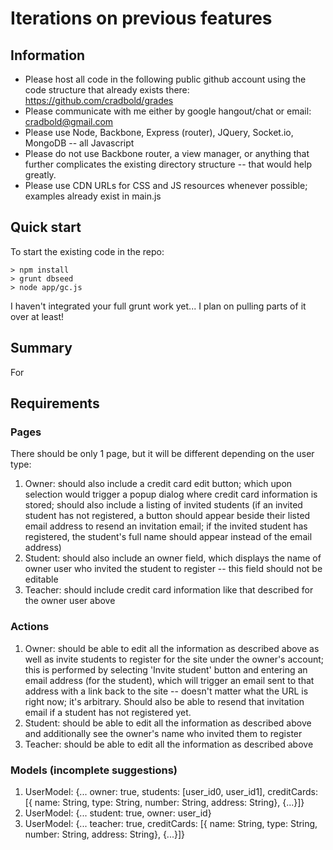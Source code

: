 Iterations on previous features
=======

Information
-----------
* Please host all code in the following public github account using the code structure that already exists there: https://github.com/cradbold/grades
* Please communicate with me either by google hangout/chat or email: cradbold@gmail.com
* Please use Node, Backbone, Express (router), JQuery, Socket.io, MongoDB -- all Javascript
* Please do not use Backbone router, a view manager, or anything that further complicates the existing directory structure -- that would help greatly.
* Please use CDN URLs for CSS and JS resources whenever possible; examples already exist in main.js

Quick start
-----------
To start the existing code in the repo:
```
> npm install
> grunt dbseed
> node app/gc.js
```
I haven't integrated your full grunt work yet... I plan on pulling parts of it over at least!

Summary
-------
For 

Requirements
------------
### Pages
There should be only 1 page, but it will be different depending on the user type:
1. Owner: should also include a credit card edit button; which upon selection would trigger 
   a popup dialog where credit card information is stored; should also include a listing of 
   invited students (if an invited student has not registered, a button should appear beside 
   their listed email address to resend an invitation email; if the invited student has 
   registered, the student's full name should appear instead of the email address)
2. Student: should also include an owner field, which displays the name of owner user who
   invited the student to register -- this field should not be editable
3. Teacher: should include credit card information like that described for the owner user above

### Actions
1. Owner: should be able to edit all the information as described above as well as invite students 
   to register for the site under the owner's account; this is performed by selecting 'Invite student'
   button and entering an email address (for the student), which will trigger an email sent to that 
   address with a link back to the site -- doesn't matter what the URL is right now; it's arbitrary.
   Should also be able to resend that invitation email if a student has not registered yet. 
2. Student: should be able to edit all the information as described above and additionally see the 
   owner's name who invited them to register
3. Teacher: should be able to edit all the information as described above

### Models (incomplete suggestions)
1. UserModel: {... owner: true, students: [user_id0, user_id1], creditCards: [{ name: String, type: String, number: String, address: String}, {...}]}
2. UserModel: {... student: true, owner: user_id}
3. UserModel: {... teacher: true, creditCards: [{ name: String, type: String, number: String, address: String}, {...}]}